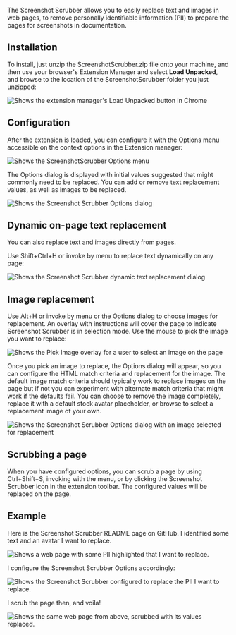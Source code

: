 The Screenshot Scrubber allows you to easily replace text and images in web pages, to remove personally identifiable information (PII) to prepare the pages for screenshots in documentation.

## Installation

To install, just unzip the ScreenshotScrubber.zip file onto your machine, and then use your browser's Extension Manager and select **Load Unpacked**, and browse to the location of the ScreenshotScrubber folder you just unzipped:

![Shows the extension manager's Load Unpacked button in Chrome](https://user-images.githubusercontent.com/5268147/137599180-af70886b-e1ac-4cf9-bc91-b279229ce0d4.png)

## Configuration

After the extension is loaded, you can configure it with the Options menu accessible on the context options in the Extension manager:

![Shows the ScreenshotScrubber Options menu](https://user-images.githubusercontent.com/5268147/137599251-b9b68257-2b1f-486b-ba99-17dd053fd22b.png)

The Options dialog is displayed with initial values suggested that might commonly need to be replaced.  You can add or remove text replacement values, as well as images to be replaced.

![Shows the Screenshot Scrubber Options dialog](https://user-images.githubusercontent.com/5268147/137599312-a9fa7f48-e329-45f6-9e1a-17ab6d2724fa.png)

## Dynamic on-page text replacement

You can also replace text and images directly from pages.  

Use Shift+Ctrl+H or invoke by menu to replace text dynamically on any page:

![Shows the Screenshot Scrubber dynamic text replacement dialog](https://user-images.githubusercontent.com/5268147/137599391-bbb34cd3-6ec2-491d-9b75-b7d8ca7ab86e.png)

## Image replacement

Use Alt+H or invoke by menu or the Options dialog to choose images for replacement.  An overlay with instructions will cover the page to indicate Screenshot Scrubber is in selection mode.  Use the mouse to pick the image you want to replace:

![Shows the Pick Image overlay for a user to select an image on the page](https://user-images.githubusercontent.com/5268147/137599428-6954fcc4-d977-4ad8-b8e2-b7edfeeec776.png)

Once you pick an image to replace, the Options dialog will appear, so you can configure the HTML match criteria and replacement for the image.  The default image match criteria should typically work to replace images on the page but if not you can experiment with alternate match criteria that might work if the defaults fail.  You can choose to remove the image completely, replace it with a default stock avatar placeholder, or browse to select a replacement image of your own.

![Shows the Screenshot Scrubber Options dialog with an image selected for replacement](https://user-images.githubusercontent.com/5268147/137599506-c7eac263-c65e-47aa-ac3e-d03797c0e80b.png)

## Scrubbing a page

When you have configured options, you can scrub a page by using Ctrl+Shift+S, invoking with the menu, or by clicking the Screenshot Scrubber icon in the extension toolbar.  The configured values will be replaced on the page.

## Example

Here is the Screenshot Scrubber README page on GitHub.  I identified some text and an avatar I want to replace.

![Shows a web page with some PII highlighted that I want to replace.](https://user-images.githubusercontent.com/5268147/137604141-1bbcc09e-8338-45ad-a0c9-9acf29015341.png)

I configure the Screenshot Scrubber Options accordingly:

![Shows the Screenshot Scrubber configured to replace the PII I want to replace.](https://user-images.githubusercontent.com/5268147/137604158-e21d6577-1433-4f61-9102-2d5ce90b9526.png)

I scrub the page then, and voila!

![Shows the same web page from above, scrubbed with its values replaced.](https://user-images.githubusercontent.com/5268147/137604180-75bc7f52-0a49-4797-9f84-f9b4eefbad58.png)

